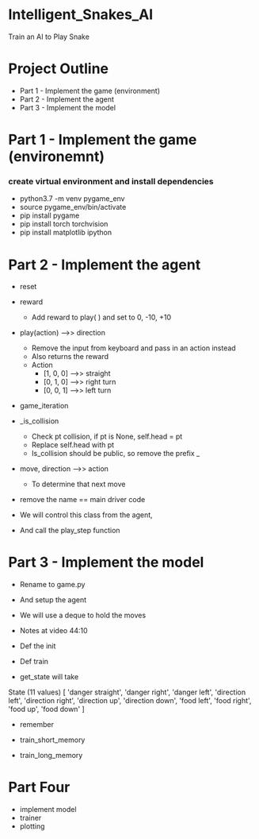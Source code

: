 # Intelligent_Snakes_AI
Train an AI to Play Snake

# Project Outline
* Part 1 - Implement the game (environment)
* Part 2 - Implement the agent
* Part 3 - Implement the model


# Part 1 - Implement the game (environemnt)

### create virtual environment and install dependencies
* python3.7 -m venv pygame_env
* source pygame_env/bin/activate
* pip install pygame
* pip install torch torchvision
* pip install matplotlib ipython


# Part 2 - Implement the agent

* reset
* reward
	- Add reward to play(  ) and set to 0, -10, +10
* play(action) -->> direction
	- Remove the input from keyboard and pass in an action instead
	- Also returns the reward
    - Action
	    - [1, 0, 0] -->> straight
	    - [0, 1, 0] -->> right turn
	    - [0, 0, 1] -->> left turn
* game_iteration
* _is_collision
	- Check pt collision, if pt is None, self.head = pt
	- Replace self.head with pt
	- Is_collision should be public, so remove the prefix _ 
* move, direction -->> action
	- To determine that next move


*  remove the name == main driver code

* We will control this class from the agent,
* And call the play_step function


# Part 3 - Implement the model

* Rename to game.py
* And setup the agent

* We will use a deque to hold the moves

* Notes at video 44:10

* Def the init

* Def train

* get_state will take 


State (11 values)
[
 'danger straight', 'danger right', 'danger left',
 'direction left', 'direction right', 
 'direction up', 'direction down',
 'food left', 'food right',
 'food up', 'food down'
]

* remember

* train_short_memory

* train_long_memory

# Part Four

* implement model
* trainer
* plotting

